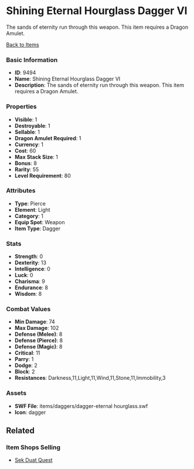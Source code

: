 # Shining Eternal Hourglass Dagger VI

The sands of eternity run through this weapon. This item requires a Dragon Amulet.

[Back to Items](../items.md)

### Basic Information

- **ID**: 9494
- **Name**: Shining Eternal Hourglass Dagger VI
- **Description**: The sands of eternity run through this weapon. This item requires a Dragon Amulet.

### Properties

- **Visible**: 1
- **Destroyable**: 1
- **Sellable**: 1
- **Dragon Amulet Required**: 1
- **Currency**: 1
- **Cost**: 60
- **Max Stack Size**: 1
- **Bonus**: 8
- **Rarity**: 55
- **Level Requirement**: 80

### Attributes

- **Type**: Pierce
- **Element**: Light
- **Category**: 1
- **Equip Spot**: Weapon
- **Item Type**: Dagger

### Stats

- **Strength**: 0
- **Dexterity**: 13
- **Intelligence**: 0
- **Luck**: 0
- **Charisma**: 9
- **Endurance**: 8
- **Wisdom**: 8

### Combat Values

- **Min Damage**: 74
- **Max Damage**: 102
- **Defense (Melee)**: 8
- **Defense (Pierce)**: 8
- **Defense (Magic)**: 8
- **Critical**: 11
- **Parry**: 1
- **Dodge**: 2
- **Block**: 2
- **Resistances**: Darkness,11,Light,11,Wind,11,Stone,11,Immobility,3

### Assets

- **SWF File**: items/daggers/dagger-eternal hourglass.swf
- **Icon**: dagger

## Related

### Item Shops Selling

- [Sek Duat Quest](../item-shops/330-sek-duat-quest.md)

